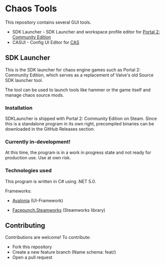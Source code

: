# Chaos Tools

This repository contains several GUI tools.

- SDK Launcher - SDK Launcher and workspace profile editor for [Portal 2: Community Edition](https://github.com/ChaosInitiative/Portal-2-Community-Edition)
- CASUI - Config UI Editor for [CAS](https://github.com/ChaosInitiative/CAS)

## SDK Launcher

This is the SDK launcher for chaos engine games such as Portal 2: Community Edition, which serves as a replacement of Valve's old Source SDK launcher tool.

The tool can be used to launch tools like hammer or the game itself and manage chaos source mods.

### Installation

SDKLauncher is shipped with Portal 2: Community Edition on Steam. Since this is a standalone program in its own right, precompiled binaries can be downloaded in the GitHub Releases section.

### Currently in-development!

At this time, the program is in a work in progress state and not ready for production use. Use at own risk.

### Technologies used

This program is written in C# using .NET 5.0.

Frameworks:

- [Avalonia](https://avaloniaui.net/) (UI-Framework)

- [Facepunch.Steamworks](https://github.com/Facepunch/Facepunch.Steamworks) (Steamworks library)

## Contributing

Contributions are welcome! To contribute: 
- Fork this repository 
- Create a new feature branch (Name schema: feat/<feature-name>)
- Open a pull request
